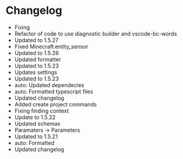 # Changelog 
- Fixing
- Refactor of code to use diagnostic builder and vscode-bc-words
- Updated to 1.5.27
- Fixed Minecraft:entity_sensor
- Updated to 1.5.26
- Updated formatter
- Updated to 1.5.23
- Updates settings
- Updated to 1.5.23
- auto: Updated dependecies
- auto: Formatted typescript files
- Updated changelog
- Added create project commands
- Fixing finding context
- Update to 1.5.22
- Updated schemas
- Paramaters -> Parameters
- Updated to 1.5.21
- auto: Formatted
- Updated changelog